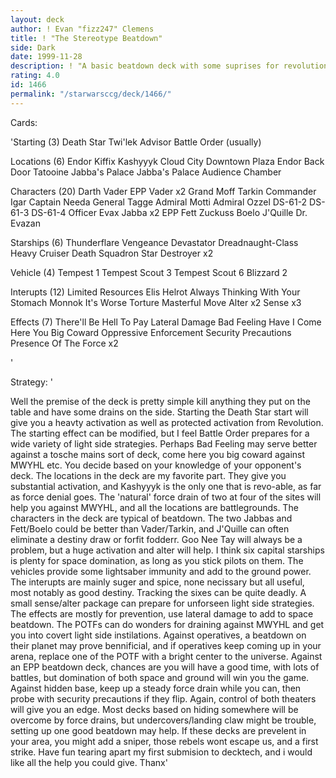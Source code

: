 ```yaml
---
layout: deck
author: ! Evan "fizz247" Clemens
title: ! "The Stereotype Beatdown"
side: Dark
date: 1999-11-28
description: ! "A basic beatdown deck with some suprises for revolution and a splash of tech to ward off unrully light side punks."
rating: 4.0
id: 1466
permalink: "/starwarsccg/deck/1466/"
---
```

Cards: 

'Starting (3)
Death Star
Twi'lek Advisor
Battle Order (usually)

Locations (6)
Endor
Kiffix
Kashyyyk
Cloud City Downtown Plaza
Endor Back Door
Tatooine Jabba's Palace
Jabba's Palace Audience Chamber

Characters (20)
Darth Vader
EPP Vader x2
Grand Moff Tarkin
Commander Igar
Captain Needa
General Tagge
Admiral Motti
Admiral Ozzel
DS-61-2
DS-61-3
DS-61-4
Officer Evax
Jabba x2
EPP Fett
Zuckuss
Boelo
J'Quille
Dr. Evazan

Starships (6)
Thunderflare
Vengeance
Devastator
Dreadnaught-Class Heavy Cruiser
Death Squadron Star Destroyer x2

Vehicle (4)
Tempest 1
Tempest Scout 3
Tempest Scout 6
Blizzard 2

Interupts (12)
Limited Resources
Elis Helrot
Always Thinking With Your Stomach
Monnok
It's Worse
Torture
Masterful Move
Alter x2
Sense x3

Effects (7)
There'll Be Hell To Pay
Lateral Damage
Bad Feeling Have I
Come Here You Big Coward
Oppressive Enforcement
Security Precautions
Presence Of The Force x2

'

Strategy: '

Well the premise of the deck is pretty simple kill anything they put on the table and have some drains on the side.  Starting the Death Star start will give you a heavty activation as well as protected activation from Revolution.  The starting effect can be modified, but I feel Battle Order prepares for a wide variety of light side strategies.  Perhaps Bad Feeling may serve better against a tosche mains sort of deck, come here you big coward against MWYHL etc.	You decide based on your knowledge of your opponent's deck.  The locations in the deck are my favorite part.  They give you substantial activation, and Kashyyyk is the only one that is revo-able, as far as force denial goes.  The 'natural' force drain of two at four of the sites will help you against MWYHL, and all the locations are battlegrounds.  The characters in the deck are typical of beatdown.  The two Jabbas and Fett/Boelo could be better than Vader/Tarkin, and J'Quille can often eliminate a destiny draw or forfit fodderr.  Goo Nee Tay will always be a problem, but a huge activation and alter will help.  I think six capital starships is plenty for space domination, as long as you stick pilots on them.  The vehicles provide some lightsaber immunity and add to the ground power.  The interupts are mainly suger and spice, none necissary but all useful, most notably as good destiny.  Tracking the sixes can be quite deadly.	A small sense/alter package can prepare for unforseen light side strategies.  The effects are mostly for prevention, use lateral damage to add to space beatdown.  The POTFs can do wonders for draining against MWYHL and get you into covert light side instilations.  Against operatives, a beatdown on their planet may prove bennificial, and if operatives keep coming up in your arena, replace one of the POTF with a bright center to the universe.  Against an EPP beatdown deck, chances are you will have a good time, with lots of battles, but domination of both space and ground will win you the game.  Against hidden base, keep up a steady force drain while you can, then probe with security precautions if they flip.  Again, control of both theaters will give you an edge.  Most decks based on hiding somewhere will be overcome by force drains, but undercovers/landing claw might be trouble, setting up one good beatdown may help.  If these decks are prevelent in your area, you might add a sniper, those rebels wont escape us, and a first strike.  Have fun tearing apart my first submision to decktech, and i would like all the help you could give.  Thanx'
